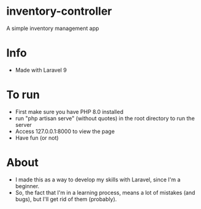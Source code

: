 # inventory-controller
A simple inventory management app

# Info
- Made with Laravel 9

# To run
 - First make sure you have PHP 8.0 installed
 - run "php artisan serve" (without quotes) in the root directory to run the server
 - Access 127.0.0.1:8000 to view the page
 - Have fun (or not)
 
 # About
 - I made this as a way to develop my skills with Laravel, since I'm a beginner.
 - So, the fact that I'm in a learning process, means a lot of mistakes (and bugs), but I'll get rid of them (probably).
